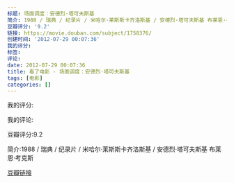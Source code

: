 ```yaml
---
标题: 场面调度：安德烈·塔可夫斯基
简介: 1988 / 瑞典 / 纪录片 / 米哈尔·莱斯斯卡齐洛斯基 / 安德烈·塔可夫斯基 布莱恩·考克斯
豆瓣评分: '9.2'
链接: https://movie.douban.com/subject/1758376/
创建时间: '2012-07-29 00:07:36'
我的评分:
标签:
评论:
date: 2012-07-29 00:07:36
title: 看了电影 - 场面调度：安德烈·塔可夫斯基
tags: [电影]
categories: []
---
```


我的评分:

我的评论:

豆瓣评分:9.2

简介:1988 / 瑞典 / 纪录片 / 米哈尔·莱斯斯卡齐洛斯基 / 安德烈·塔可夫斯基 布莱恩·考克斯

[豆瓣链接](https://movie.douban.com/subject/1758376/)

